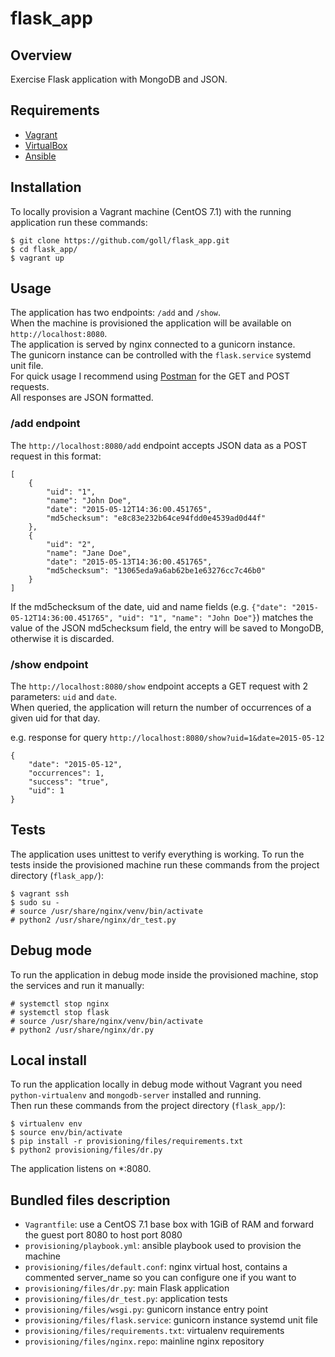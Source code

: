 # flask_app

## Overview
Exercise Flask application with MongoDB and JSON.

## Requirements
* [Vagrant](https://www.vagrantup.com/downloads.html)
* [VirtualBox](https://www.virtualbox.org/wiki/Downloads)
* [Ansible](https://docs.ansible.com/ansible/intro_installation.html)

## Installation
To locally provision a Vagrant machine (CentOS 7.1) with the running application run these commands:

    $ git clone https://github.com/goll/flask_app.git
    $ cd flask_app/
    $ vagrant up

## Usage
The application has two endpoints: `/add` and `/show`.  
When the machine is provisioned the application will be available on `http://localhost:8080`.  
The application is served by nginx connected to a gunicorn instance.  
The gunicorn instance can be controlled with the `flask.service` systemd unit file.  
For quick usage I recommend using [Postman](https://www.getpostman.com) for the GET and POST requests.  
All responses are JSON formatted.

### /add endpoint
The `http://localhost:8080/add` endpoint accepts JSON data as a POST request in this format:

    [
        {
            "uid": "1",
            "name": "John Doe",
            "date": "2015-05-12T14:36:00.451765",
            "md5checksum": "e8c83e232b64ce94fdd0e4539ad0d44f"
        },
        {
            "uid": "2",
            "name": "Jane Doe",
            "date": "2015-05-13T14:36:00.451765",
            "md5checksum": "13065eda9a6ab62be1e63276cc7c46b0"
        }
    ]

If the md5checksum of the date, uid and name fields (e.g. `{"date": "2015-05-12T14:36:00.451765", "uid": "1", "name": "John Doe"}`) matches the value of the JSON md5checksum field, the entry will be saved to MongoDB, otherwise it is discarded.

### /show endpoint
The `http://localhost:8080/show` endpoint accepts a GET request with 2 parameters: `uid` and `date`.  
When queried, the application will return the number of occurrences of a given uid for that day.  

e.g. response for query `http://localhost:8080/show?uid=1&date=2015-05-12`

    {
        "date": "2015-05-12",
        "occurrences": 1,
        "success": "true",
        "uid": 1
    }

## Tests
The application uses unittest to verify everything is working. To run the tests inside the provisioned machine run these commands from the project directory (`flask_app/`):

    $ vagrant ssh
    $ sudo su -
    # source /usr/share/nginx/venv/bin/activate
    # python2 /usr/share/nginx/dr_test.py

## Debug mode
To run the application in debug mode inside the provisioned machine, stop the services and run it manually:

    # systemctl stop nginx
    # systemctl stop flask
    # source /usr/share/nginx/venv/bin/activate
    # python2 /usr/share/nginx/dr.py

## Local install
To run the application locally in debug mode without Vagrant you need `python-virtualenv` and `mongodb-server` installed and running.  
Then run these commands from the project directory (`flask_app/`):

    $ virtualenv env
    $ source env/bin/activate
    $ pip install -r provisioning/files/requirements.txt
    $ python2 provisioning/files/dr.py

The application listens on *:8080.

## Bundled files description
* `Vagrantfile`: use a CentOS 7.1 base box with 1GiB of RAM and forward the guest port 8080 to host port 8080
* `provisioning/playbook.yml`: ansible playbook used to provision the machine
* `provisioning/files/default.conf`: nginx virtual host, contains a commented server_name so you can configure one if you want to
* `provisioning/files/dr.py`: main Flask application
* `provisioning/files/dr_test.py`: application tests
* `provisioning/files/wsgi.py`: gunicorn instance entry point
* `provisioning/files/flask.service`: gunicorn instance systemd unit file
* `provisioning/files/requirements.txt`: virtualenv requirements
* `provisioning/files/nginx.repo`: mainline nginx repository